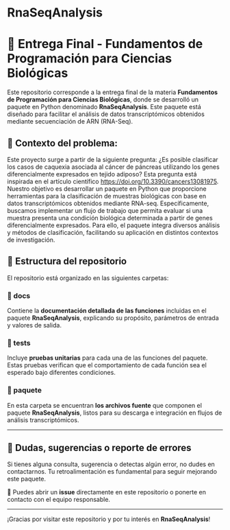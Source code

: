 # RnaSeqAnalysis
# 🧬 Entrega Final - Fundamentos de Programación para Ciencias Biológicas

Este repositorio corresponde a la entrega final de la materia **Fundamentos de Programación para Ciencias Biológicas**, donde se desarrolló un paquete en Python denominado **RnaSeqAnalysis**. Este paquete está diseñado para facilitar el análisis de datos transcriptómicos obtenidos mediante secuenciación de ARN (RNA-Seq).

## 📂 Contexto del problema:

Este proyecto surge a partir de la siguiente pregunta: ¿Es posible clasificar los casos de caquexia asociada al cáncer de
páncreas utilizando los genes diferencialmente expresados en tejido adiposo? Esta pregunta está inspirada en el artículo
científico https://doi.org/10.3390/cancers13081975.
Nuestro objetivo es desarrollar un paquete en Python que proporcione herramientas para la clasificación de muestras
biológicas con base en datos transcriptómicos obtenidos mediante RNA-seq. Específicamente, buscamos implementar un
flujo de trabajo que permita evaluar si una muestra presenta una condición biológica determinada a partir de genes
diferencialmente expresados. Para ello, el paquete integra diversos análisis y métodos de clasificación, facilitando su
aplicación en distintos contextos de investigación.

## 📂 Estructura del repositorio

El repositorio está organizado en las siguientes carpetas:

### 📁 docs
Contiene la **documentación detallada de las funciones** incluidas en el paquete **RnaSeqAnalysis**, explicando su propósito, parámetros de entrada y valores de salida.

### 📁 tests
Incluye **pruebas unitarias** para cada una de las funciones del paquete. Estas pruebas verifican que el comportamiento de cada función sea el esperado bajo diferentes condiciones.

### 📁 paquete
En esta carpeta se encuentran **los archivos fuente** que componen el paquete **RnaSeqAnalysis**, listos para su descarga e integración en flujos de análisis transcriptómicos.

---

## 📣 Dudas, sugerencias o reporte de errores

Si tienes alguna consulta, sugerencia o detectas algún error, no dudes en contactarnos. Tu retroalimentación es fundamental para seguir mejorando este paquete.

📧 Puedes abrir un **issue** directamente en este repositorio o ponerte en contacto con el equipo responsable.

---

¡Gracias por visitar este repositorio y por tu interés en **RnaSeqAnalysis**!
